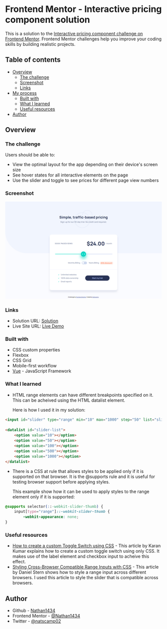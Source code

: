 # Frontend Mentor - Interactive pricing component solution

This is a solution to the [Interactive pricing component challenge on Frontend Mentor](https://www.frontendmentor.io/challenges/interactive-pricing-component-t0m8PIyY8). Frontend Mentor challenges help you improve your coding skills by building realistic projects.

## Table of contents

-   [Overview](#overview)
    -   [The challenge](#the-challenge)
    -   [Screenshot](#screenshot)
    -   [Links](#links)
-   [My process](#my-process)
    -   [Built with](#built-with)
    -   [What I learned](#what-i-learned)
    -   [Useful resources](#useful-resources)
-   [Author](#author)

## Overview

### The challenge

Users should be able to:

-   View the optimal layout for the app depending on their device's screen size
-   See hover states for all interactive elements on the page
-   Use the slider and toggle to see prices for different page view numbers

### Screenshot

![](./screenshot.jpg)

### Links

-   Solution URL: [Solution](https://www.frontendmentor.io/solutions/interactive-pricing-component-using-css-custom-properties-and-vuejs-2yTiBpbOL)
-   Live Site URL: [Live Demo](https://interactive-pricing-component-eta-nine.vercel.app/)

### Built with

-   CSS custom properties
-   Flexbox
-   CSS Grid
-   Mobile-first workflow
-   [Vue](https://vuejs.org/) - JavaScript Framework

### What I learned

-   HTML range elements can have different breakpoints specified on it. This can be acheived using the HTML datalist element.

    Here is how I used it in my solution:

```html
<input id="slider" type="range" min="10" max="1000" step="50" list="slider-list" />

<datalist id="slider-list">
	<option value="10"></option>
	<option value="50"></option>
	<option value="100"></option>
	<option value="500"></option>
	<option value="1000"></option>
</datalist>
```

-   There is a CSS at rule that allows styles to be applied only if it is supported on that browser. It is the @supports rule and it is useful for testing browser support before applying styles.

    This example show how it can be used to apply styles to the range element only if it is supported:

```css
@supports selector(::-webkit-slider-thumb) {
	input[type="range"]::-webkit-slider-thumb {
		-webkit-appearance: none;
}
```

### Useful resources

-   [How to create a custom Toggle Switch using CSS](https://dev.to/karankmr/how-to-create-a-custom-toggle-switch-using-css-4pmi) - This article by Karan Kumar explains how to create a custom toggle switch using only CSS. It makes use of the label element and checkbox input to acheive this effect.
-   [Styling Cross-Browser Compatible Range Inputs with CSS](https://css-tricks.com/styling-cross-browser-compatible-range-inputs-css/) - This article by Daniel Stern shows how to style a range input across different browsers. I used this article to style the slider that is compatible across browsers.

## Author

-   Github - [Nathan1434](https://github.com/Nathan1434)
-   Frontend Mentor - [@Nathan1434](https://www.frontendmentor.io/profile/Nathan1434)
-   Twitter - [@natscamp02](https://twitter.com/natscamp02)
